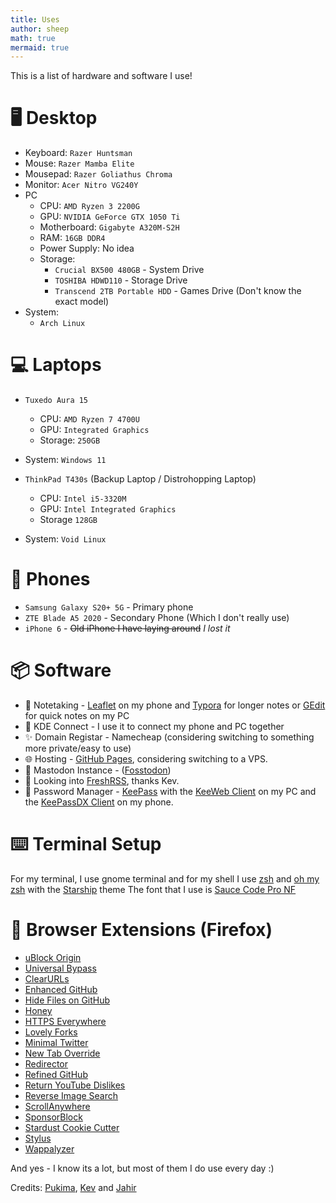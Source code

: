 ```yaml
---
title: Uses
author: sheep
math: true
mermaid: true
---
```


This is a list of hardware and software I use!

# 🖥️ Desktop
* Keyboard: `Razer Huntsman`
* Mouse: `Razer Mamba Elite`
* Mousepad: `Razer Goliathus Chroma`
* Monitor: `Acer Nitro VG240Y`
* PC
  * CPU: `AMD Ryzen 3 2200G`
  * GPU: `NVIDIA GeForce GTX 1050 Ti`
  * Motherboard: `Gigabyte A320M-S2H`
  * RAM: `16GB DDR4`
  * Power Supply: No idea
  * Storage:
    * `Crucial BX500 480GB` - System Drive
    * `TOSHIBA HDWD110` - Storage Drive
    * `Transcend 2TB Portable HDD` - Games Drive (Don't know the exact model)
* System:
  * `Arch Linux`

# 💻 Laptops
* `Tuxedo Aura 15`
  * CPU: `AMD Ryzen 7 4700U`
  * GPU: `Integrated Graphics`
  * Storage: `250GB`
* System: `Windows 11`

* `ThinkPad T430s` (Backup Laptop / Distrohopping Laptop)
  * CPU: `Intel i5-3320M`
  * GPU: `Intel Integrated Graphics`
  * Storage `128GB`
* System: `Void Linux`

# 📱 Phones
* `Samsung Galaxy S20+ 5G` - Primary phone
* `ZTE Blade A5 2020` - Secondary Phone (Which I don't really use)
* `iPhone 6` - ~~Old iPhone I have laying around~~ *I lost it*

# 📦 Software
* 📝 Notetaking - [Leaflet](https://play.google.com/store/apps/details?id=com.potatoproject.notes) on my phone and [Typora](https://typora.io/) for longer notes or [GEdit](https://wiki.gnome.org/Apps/Gedit) for quick notes on my PC
* 📡 KDE Connect - I use it to connect my phone and PC together
* ✨ Domain Registar - Namecheap (considering switching to something more private/easy to use)
* 🌐 Hosting - [GitHub Pages](https://pages.github.com), considering switching to a VPS.
* 🐘 Mastodon Instance - ([Fosstodon](https://fosstodon.org/))
* 📰 Looking into [FreshRSS](https://www.freshrss.org/), thanks Kev.
* 🔑 Password Manager - [KeePass](https://keepass.info/) with the [KeeWeb Client](https://keeweb.info/) on my PC and the [KeePassDX Client](https://www.keepassdx.com/) on my phone.

# ⌨️  Terminal Setup
For my terminal, I use gnome terminal and for my shell I use [zsh](https://zsh.org/) and [oh my zsh](https://ohmyz.sh) with the [Starship](https://starship.rs) theme
The font that I use is [Sauce Code Pro NF](https://github.com/ryanoasis/nerd-fonts/releases/download/v2.1.0/SourceCodePro.zip)

# 🔗 Browser Extensions (Firefox)
* [uBlock Origin](https://github.com/gorhill/uBlock#ublock-origin)
* [Universal Bypass](https://universal-bypass.org/)
* [ClearURLs](https://docs.clearurls.xyz/latest/)
* [Enhanced GitHub](https://github.com/softvar/enhanced-github#-enhanced-github)
* [Hide Files on GitHub](https://github.com/sindresorhus/hide-files-on-github)
* [Honey](https://www.joinhoney.com/)
* [HTTPS Everywhere](https://www.eff.org/https-everywhere)
* [Lovely Forks](https://github.com/musically-ut/lovely-forks)
* [Minimal Twitter](https://www.wang.sh/minimal-twitter/)
* [New Tab Override](https://addons.mozilla.org/en-US/firefox/addon/new-tab-override/)
* [Redirector](https://einaregilsson.com/redirector/)
* [Refined GitHub](https://github.com/refined-github/refined-github)
* [Return YouTube Dislikes](https://returnyoutubedislike.com/)
* [Reverse Image Search](https://github.com/Brawl345/Image-Reverse-Search-WebExtension)
* [ScrollAnywhere](https://addons.mozilla.org/en-US/firefox/addon/scroll_anywhere/)
* [SponsorBlock](https://sponsor.ajay.app/)
* [Stardust Cookie Cutter](https://www.stardustnetwork.org/)
* [Stylus](https://add0n.com/stylus.html)
* [Wappalyzer](https://www.wappalyzer.com/apps/)

And yes - I know its a lot, but most of them I do use every day :)

Credits:
[Pukima](https://pukima.site/notes/my-tech/), [Kev](https://kevq.uk/uses/) and [Jahir](https://jahir.dev/blog/uses)
